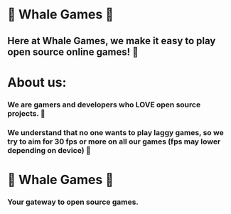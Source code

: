 # 🐋 Whale Games 🐋

## Here at Whale Games, we make it easy to play open source online games! 🚀

# About us:

### We are gamers and developers who LOVE open source projects. 🐳

### We understand that no one wants to play laggy games, so we try to aim for 30 fps or more on all our games (fps may lower depending on device) 🐋

# 🐳 Whale Games 🐳
### Your gateway to open source games.

